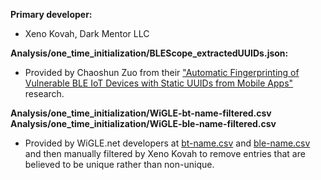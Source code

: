 **Primary developer:**  

* Xeno Kovah, Dark Mentor LLC

**Analysis/one\_time\_initialization/BLEScope_extractedUUIDs.json:**

* Provided by Chaoshun Zuo from their ["Automatic Fingerprinting of Vulnerable BLE IoT Devices with Static UUIDs from Mobile Apps"](https://darkmentor.com/bt.html#Automatic%20Fingerprinting%20of%20Vulnerable%20BLE%20IoT%20Devices%20with%20Static%20UUIDs%20from%20Mobile%20Apps:%5B%5BAutomatic%20Fingerprinting%20of%20Vulnerable%20BLE%20IoT%20Devices%20with%20Static%20UUIDs%20from%20Mobile%20Apps%5D%5D%20%5B%5BBluetooth%20Security%20Timeline%5D%5D%20%24%3A%2FTagManager) research.

**Analysis/one\_time\_initialization/WiGLE-bt-name-filtered.csv**  
**Analysis/one\_time\_initialization/WiGLE-ble-name-filtered.csv**  

* Provided by WiGLE.net developers at [bt-name.csv](https://wigle.net/csv/bt-name.csv) and [ble-name.csv](https://wigle.net/csv/ble-name.csv) and then manually filtered by Xeno Kovah to remove entries that are believed to be unique rather than non-unique.
